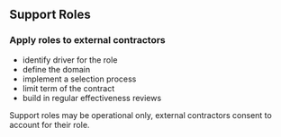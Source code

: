 ## Support Roles

### Apply roles to external contractors ###
    
* identify driver for the role
* define the domain
* implement a selection process
* limit term of the contract
* build in regular effectiveness reviews

Support roles may be operational only, external contractors consent to account for their role.
